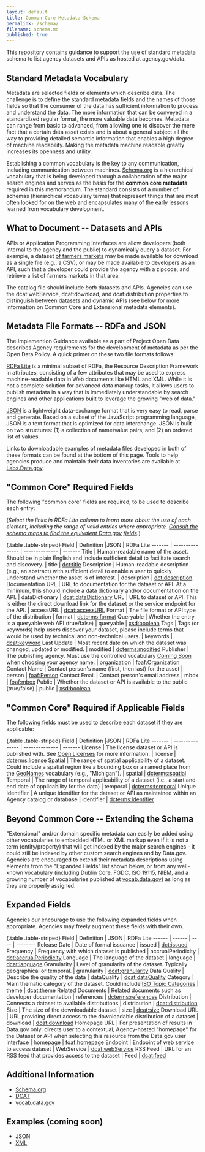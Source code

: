 ```yaml
---
layout: default
title: Common Core Metadata Schema
permalink: /schema/
filename: schema.md
published: true
---
```


This repository contains guidance to support the use of standard metadata schema to list agency datasets and APIs as hosted at agency.gov/data.  

Standard Metadata Vocabulary
----------------------------
Metadata are selected fields or elements which describe data. The challenge is to define the standard metadata fields and the names of those fields so that the consumer of the data has sufficient information to process and understand the data. The more information that can be conveyed in a standardized regular format, the more valuable data becomes. Metadata can range from basic to advanced, from allowing one to discover the mere fact that a certain data asset exists and is about a general subject all the way to providing detailed semantic information that enables a high degree of machine readability. Making the metadata machine readable greatly increases its openness and utility.

Establishing a common vocabulary is the key to any communication, including communication between machines.  [Schema.org](http://www.schema.org) is a hierarchical vocabulary that is being developed through a collaboration of the major search engines and serves as the basis for the **common core metadata** required in this memorandum. The standard consists of a number of schemas (hierarchical vocabulary terms) that represent things that are most often looked for on the web and encapsulates many of the early lessons learned from vocabulary development.  


What to Document -- Datasets and APIs
-------------------------------------

APIs or Application Programming Interfaces are allow developers (both internal to the agency and the public) to dynamically query a dataset. For example, a dataset [of farmers markets](https://explore.data.gov/Agriculture/Farmers-Markets-Geographic-Data/wfna-38ey) may be made available for download as a single file (e.g., a CSV), or may be made available to developers as an API, such that a developer could provide the agency with a zipcode, and retrieve a list of farmers markets in that area.

The catalog file should include *both* datasets and APIs. Agencies can use the dcat:webService, dcat:download, and dcat:distribution properties to distinguish between datasets and dynamic APIs (see below for more information on Common Core and Extensional metadata elements).


Metadata File Formats --  RDFa and JSON
---------------------------------------
The Implemention Guidance available as a part of Project Open Data describes Agency requirements for the development of metadata as per the Open Data Policy.  A quick primer on these two file formats follows:

[RDFa Lite](http://www.w3.org/TR/rdfa-lite/) is a minimal subset of RDFa, the Resource Description Framework in attributes, consisting of a few attributes that may be used to express machine-readable data in Web documents like HTML and XML. While it is not a complete solution for advanced data markup tasks, it allows users to publish metadata in a way that is immediately understandable by search engines and other applications built to leverage the growing "web of data."  

[JSON](http://www.json.org) is a lightweight data-exchange format that is very easy to read, parse and generate.  Based on a subset of the JavaScript programming language, JSON is a text format that is optimized for data interchange.  JSON is built on two structures: (1) a collection of name/value pairs; and (2) an ordered list of values.  

Links to downloadable examples of metadata files developed in both of these formats can be found at the bottom of this page.  Tools to help agencies produce and maintain their data inventories are available at [Labs.Data.gov](http://labs.data.gov).


"Common Core" Required Fields
-----------------------------
The following "common core" fields are required, to be used to describe each entry:

(*Select the links in RDFa Lite column to learn more about the use of each element, including the range of valid entries where appropriate. [Consult the schema maps to find the equivalent Data.gov fields](http://gsa-ocsit.github.com/project-open-data.github.com/data-dot-gov-map/).*)

{.table .table-striped}
Field               | Definition                                                                                                                                     |JSON            | RDFa Lite
-------             | ---------------                                                                                                                                | --------------  | ------- 
Title               | Human-readable name of the asset.  Should be in plain English and include sufficient detail to facilitate search and discovery.                | title           | [dct:title](http://dublincore.org/documents/2012/06/14/dcmi-terms/?v=terms#terms-title)
Description         | Human-readable description (e.g., an abstract) with sufficient detail to enable a user to quickly understand whether the asset is of interest. | description     | [dct:description](http://dublincore.org/documents/2012/06/14/dcmi-terms/?v=terms#terms-description)
Documentation URL   | URL to documentation for the dataset or API.  At a minimum, this should include a data dictionary and/or documentation on the API.             | dataDictionary  | [dcat:dataDictionary](http://www.w3.org/TR/vocab-dcat/#property--data-dictionary)
URL                 | URL to dataset or API.  This is either the direct download link for the dataset or the service endpoint for the API.                           | accessURL       | [dcat:accessURL](http://www.w3.org/TR/vocab-dcat/#property--access-download)
Format              | The file format or API type of the distribution                                                                                                | format          | [dcterms:format](http://www.w3.org/TR/vocab-dcat/#property--format)
Queryable           | Whether the entry is a queryable web API (true/false)                                                                                                | queryable          | [xsd:boolean](http://www.w3.org/TR/xmlschema-2/#boolean)
Tags                | Tags (or keywords) help users discover your dataset, please include terms that would be used by technical and non-technical users.             | keywords        | [dcat:keyword](http://www.w3.org/TR/vocab-dcat/#property--keyword-tag)
Last Update         | Most recent date on which the dataset was changed, updated or modified.                                                                        | modified        | [dcterms:modified](http://www.w3.org/TR/vocab-dcat/#property--update-modification-date-1)
Publisher           | The publishing agency.  Must use the controlled vocabulary [Coming Soon](http://vocab.data.gov) when choosing your agency name.                | organization    | [foaf:Organization](http://xmlns.com/foaf/spec/#term_Organization)
Contact Name      | Contact person's name (first, then last) for the asset                                                                                       | person	       | [foaf:Person](http://xmlns.com/foaf/spec/#term_Person)
Contact Email	    | Contact person's email address			           	                                                                             | mbox	       | [foaf:mbox](http://xmlns.com/foaf/spec/#term_mbox)
Public              | Whether the dataset or API is available to the public (true/false)                                                                             | public          | [xsd:boolean](http://www.w3.org/TR/xmlschema-2/#boolean)


"Common Core" Required if Applicable Fields
-------------------------------------------
The following fields must be used to describe each dataset if they are applicable:

{.table .table-striped}
Field               | Definition                                                                                                                                     |JSON            | RDFa Lite
-------             | ---------------                                                                                                                                | --------------  | ------- 
License             | The license dataset or API is published with.  See [Open Licenses](http://project-open-data.github.com/open-licenses/) for more information.   | license         | [dcterms:license](http://www.w3.org/TR/vocab-dcat/#property--license-1)
Spatial  	    | The range of spatial applicability of a dataset.  Could include a spatial region like a bounding box or a named place from the [GeoNames](http://www.geonames.org) vocabulary (e.g., "Michigan").                     | spatial 	       | [dcterms:spatial](http://www.w3.org/TR/vocab-dcat/#property--spatial-geographical-coverage)
Temporal	    | The range of temporal applicability of a dataset (i.e., a start and end date of applicability for the data)                                    | temporal	       | [dcterms:temporal](http://www.w3.org/TR/vocab-dcat/#property--temporal-coverage)
Unique Identifier   | A unique identifier for the dataset or API as maintained within an Agency catalog or database                                                 | identifier            | [dcterms:identifier](http://www.w3.org/TR/vocab-dcat/#property--identifier)

Beyond Common Core -- Extending the Schema
------------------------------------------
"Extensional" and/or domain specific metadata can easily be added using other vocabularies to embedded HTML or XML markup even if it is not a term (entity/property) that will get indexed by the major search engines - it could still be indexed by other custom search engines and by Data.gov.  Agencies are encouraged to extend their metadata descriptions using elements from the "Expanded Fields" list shown below, or from any well-known vocabulary (including Dublin Core, FGDC, ISO 19115, NIEM, and a growing number of vocabularies published at [vocab.data.gov](http://vocab.data.gov)) as long as they are properly assigned.

Expanded Fields
---------------
Agencies our encourage to use the following expanded fields when appropriate. Agencies may freely augment these fields with their own.

{.table .table-striped}
Field               | Definition                                                                                                                                    | JSON                  | RDFa Lite
------              | ------                                                                                                                                        | ----                  | --------
Release Date        | Date of formal issuance                                                                                                                       | issued                | [dct:issued](http://dublincore.org/documents/2012/06/14/dcmi-terms/?v=terms#issued)
Frequency           | Frequency with which dataset is published                                                                                                     | accrualPeriodicity    | [dct:accrualPeriodicity](http://purl.org/dc/terms/accrualPeriodicity)
Language            | The language of the dataset                                                                                                                   | language              | [dcat:language](http://www.w3.org/TR/vocab-dcat/#property--language-1)
Granularity         | Level of granularity of the dataset.  Typically geographical or temporal.                                                                     | granularity           | [dcat:granularity](http://www.w3.org/TR/vocab-dcat/#property--granularity)
Data Quality        | Describe the quality of the data                                                                                                              | dataQuality           | [dcat:dataQuality](http://www.w3.org/TR/vocab-dcat/#property--data-quality)
Category            | Main thematic category of the dataset.  Could include [ISO Topic Categories](http://gcmd.nasa.gov/User/difguide/iso_topics.html)              | theme                 | [dcat:theme](http://www.w3.org/TR/vocab-dcat/#property--theme-category)
Related Documents   | Related documents such as developer documentation                                                                                             | references            | [dcterms:references](http://purl.org/dc/terms/references)
Distribution        | Connects a dataset to available distributions                                                                                                 | distribution          | [dcat:distribution](http://www.w3.org/ns/dcat#distribution)
Size                | The size of the downloadable dataset                                                                                                          | size                  | [dcat:size](http://www.w3.org/TR/vocab-dcat/#property--size)
Download URL        | URL providing direct access to the downloadable distribution of a dataset                                                                     | download              | [dcat:download](http://www.w3.org/TR/vocab-dcat/#class--download)
Homepage URL        | For presentation of results in Data.gov only: directs user to a contextual, Agency-hosted "homepage" for the Dataset or API when selecting this resource from the Data.gov user interface | homepage	            | [foaf:homepage](http://xmlns.com/foaf/spec/#term_homepage)
Endpoint            | Endpoint of web service to access dataset                                                                                                     | WebService            | [dcat:webService](http://www.w3.org/TR/vocab-dcat/#class--webservice)
RSS Feed            | URL for an RSS feed that provides access to the dataset                                                                                       | Feed                  | [dcat:feed](http://www.w3.org/TR/vocab-dcat/#Class:_Feed)


Additional Information
----------------------
* [Schema.org](http://schema.org)
* [DCAT](http://www.w3.org/TR/vocab-dcat/)
* [vocab.data.gov](http://vocab.data.gov)


Examples (coming soon)
--------
* [JSON](examples/catalog.json)
* [XML](examples/xml/)
